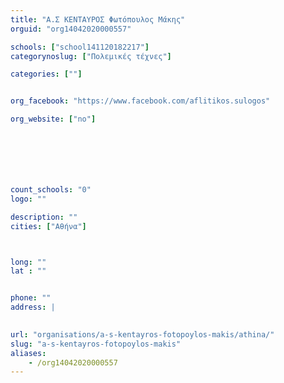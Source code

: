 ```yaml
---
title: "Α.Σ ΚΕΝΤΑΥΡΟΣ Φωτόπουλος Μάκης"
orguid: "org14042020000557"

schools: ["school141120182217"]
categorynoslug: ["Πολεμικές τέχνες"]

categories: [""]


org_facebook: "https://www.facebook.com/aflitikos.sulogos"

org_website: ["no"]







count_schools: "0"
logo: ""

description: ""
cities: ["Αθήνα"]



long: ""
lat : ""


phone: ""
address: |
    

url: "organisations/a-s-kentayros-fotopoylos-makis/athina/"
slug: "a-s-kentayros-fotopoylos-makis"
aliases:
    - /org14042020000557
---
```



